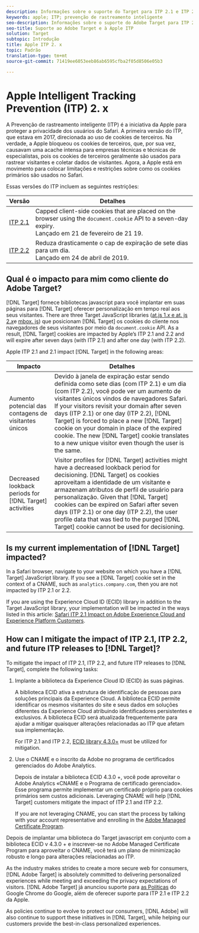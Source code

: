 ```yaml
---
description: Informações sobre o suporte do Target para ITP 2.1 e ITP 2.2 da Apple pela biblioteca da Experience Cloud ID (ECID) 4.3.
keywords: apple; ITP; prevenção de rastreamento inteligente
seo-description: Informações sobre o suporte do Adobe Target para ITP 2.1 e ITP 2.2 da Apple pela biblioteca da Experience Cloud ID (ECID) 4.3.
seo-title: Suporte ao Adobe Target e à Apple ITP
solution: Target
subtopic: Introdução
title: Apple ITP 2. x
topic: Padrão
translation-type: tm+mt
source-git-commit: 71419ee6053eeb86ab6595cfba2f05d8506e05b3

---
```



# Apple Intelligent Tracking Prevention (ITP) 2. x

A Prevenção de rastreamento inteligente (ITP) é a iniciativa da Apple para proteger a privacidade dos usuários do Safari. A primeira versão do ITP, que estava em 2017, direcionada ao uso de cookies de terceiros. Na verdade, a Apple bloqueou os cookies de terceiros, que, por sua vez, causavam uma acache intensa para empresas técnicas e técnicas de especialistas, pois os cookies de terceiros geralmente são usados para rastrear visitantes e coletar dados de visitantes. Agora, a Apple está em movimento para colocar limitações e restrições sobre como os cookies primários são usados no Safari.

Essas versões do ITP incluem as seguintes restrições:

| Versão | Detalhes |
| --- | --- |
| [ITP 2.1](https://webkit.org/blog/8613/intelligent-tracking-prevention-2-1/) | Capped client-side cookies that are placed on the browser using the `document.cookie` API to a seven-day expiry.<br>Lançado em 21 de fevereiro de 21 19. |
| [ITP 2.2](https://webkit.org/blog/8828/intelligent-tracking-prevention-2-2/) | Reduza drasticamente o cap de expiração de sete dias para um dia.<br>Lançado em 24 de abril de 2019. |

## Qual é o impacto para mim como cliente do Adobe Target?

[!DNL Target] fornece bibliotecas javascript para você implantar em suas páginas para [!DNL Target] oferecer personalização em tempo real aos seus visitantes. There are three Target JavaScript libraries ([at.js 1.*x* e at. js 2.*x*](/help/c-implementing-target/c-implementing-target-for-client-side-web/c-how-atjs-works/how-atjs-works.md)e [mbox. js](/help/c-implementing-target/c-implementing-target-for-client-side-web/t-mbox-download/mbox-download.md)) que posicionam [!DNL Target] os cookies do cliente nos navegadores de seus visitantes por meio da `document.cookie` API. As a result, [!DNL Target] cookies are impacted by Apple’s ITP 2.1 and 2.2 and will expire after seven days (with ITP 2.1) and after one day (with ITP 2.2).

Apple ITP 2.1 and 2.1 impact [!DNL Target] in the following areas:

| Impacto | Detalhes |
| --- | --- |
| Aumento potencial das contagens de visitantes únicos | Devido à janela de expiração estar sendo definida como sete dias (com ITP 2.1) e um dia (com ITP 2.2), você pode ver um aumento de visitantes únicos vindos de navegadores Safari. If your visitors revisit your domain after seven days (ITP 2.1) or one day (ITP 2.2), [!DNL Target] is forced to place a new [!DNL Target] cookie on your domain in place of the expired cookie. The new [!DNL Target] cookie translates to a new unique visitor even though the user is the same. |
| Decreased lookback periods for [!DNL Target] activities | Visitor profiles for [!DNL Target] activities might have a decreased lookback period for decisioning. [!DNL Target] os cookies aproveitam a identidade de um visitante e armazenam atributos de perfil de usuário para personalização. Given that [!DNL Target] cookies can be expired on Safari after seven days (ITP 2.1) or one day (ITP 2.2), the user profile data that was tied to the purged [!DNL Target] cookie cannot be used for decisioning. |

## Is my current implementation of [!DNL Target] impacted?

In a Safari browser, navigate to your website on which you have a [!DNL Target] JavaScript library. If you see a [!DNL Target] cookie set in the context of a CNAME, such as `analytics.company.com`, then you are not impacted by ITP 2.1 or 2.2.

If you are using the Experience Cloud ID (ECID) library in addition to the Target JavaScript library, your implementation will be impacted in the ways listed in this article: [Safari ITP 2.1 Impact on Adobe Experience Cloud and Experience Platform Customers](https://medium.com/adobetech/safari-itp-2-1-impact-on-adobe-experience-cloud-customers-9439cecb55ac).

## How can I mitigate the impact of ITP 2.1, ITP 2.2, and future ITP releases to [!DNL Target]?

To mitigate the impact of ITP 2.1, ITP 2.2, and future ITP releases to [!DNL Target], complete the following tasks:

1. Implante a biblioteca da Experience Cloud ID (ECID) às suas páginas.

   A biblioteca ECID ativa a estrutura de identificação de pessoas para soluções principais da Experience Cloud. A biblioteca ECID permite identificar os mesmos visitantes do site e seus dados em soluções diferentes da Experience Cloud atribuindo identificadores persistentes e exclusivos. A biblioteca ECID será atualizada frequentemente para ajudar a mitigar quaisquer alterações relacionadas ao ITP que afetam sua implementação.

   For ITP 2.1 and ITP 2.2, [ECID library 4.3.0+](https://marketing.adobe.com/resources/help/en_US/mcvid/mcvid-release-notes.html) must be utilized for mitigation.

1. Use o CNAME e o inscrito da Adobe no programa de certificados gerenciados do Adobe Analytics.

   Depois de instalar a biblioteca ECID 4.3.0 +, você pode aproveitar o Adobe Analytics «CNAME e o Programa de certificado gerenciado». Esse programa permite implementar um certificado próprio para cookies primários sem custos adicionais. Leveraging CNAME will help [!DNL Target] customers mitigate the impact of ITP 2.1 and ITP 2.2.

   If you are not leveraging CNAME, you can start the process by talking with your account representative and enrolling in the [Adobe Managed Certificate Program](https://marketing.adobe.com/resources/help/en_US/whitepapers/first_party_cookies/adobe_managed_cert_pgm.html).

Depois de implantar uma biblioteca do Target javascript em conjunto com a biblioteca ECID v 4.3.0 + e inscrever-se no Adobe Managed Certificate Program para aproveitar o CNAME, você terá um plano de minimização robusto e longo para alterações relacionadas ao ITP.

As the industry makes strides to create a more secure web for consumers, [!DNL Adobe Target] is absolutely committed to delivering personalized experiences while meeting and exceeding the privacy expectations of visitors. [!DNL Adobe Target] já anunciou suporte para [as Políticas](/help/c-implementing-target/c-considerations-before-you-implement-target/c-privacy/google-chrome-samesite-cookie-policies.md) do Google Chrome do Google, além de oferecer suporte para ITP 2.1 e ITP 2.2 da Apple.

As policies continue to evolve to protect our consumers, [!DNL Adobe] will also continue to support these initiatives in [!DNL Target], while helping our customers provide the best-in-class personalized experiences.
